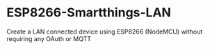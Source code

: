 # ESP8266-Smartthings-LAN
Create a LAN connected device using ESP8266 (NodeMCU) without requiring any OAuth or MQTT
